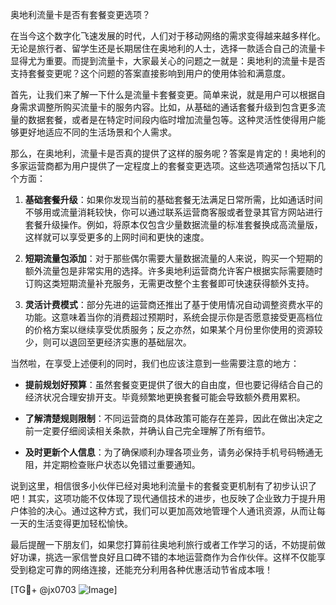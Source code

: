 奥地利流量卡是否有套餐变更选项？

在当今这个数字化飞速发展的时代，人们对于移动网络的需求变得越来越多样化。无论是旅行者、留学生还是长期居住在奥地利的人士，选择一款适合自己的流量卡显得尤为重要。而提到流量卡，大家最关心的问题之一就是：奥地利的流量卡是否支持套餐变更呢？这个问题的答案直接影响到用户的使用体验和满意度。

首先，让我们来了解一下什么是流量卡套餐变更。简单来说，就是用户可以根据自身需求调整所购买流量卡的服务内容。比如，从基础的通话套餐升级到包含更多流量的数据套餐，或者是在特定时间段内临时增加流量包等。这种灵活性使得用户能够更好地适应不同的生活场景和个人需求。

那么，在奥地利，流量卡是否真的提供了这样的服务呢？答案是肯定的！奥地利的多家运营商都为用户提供了一定程度上的套餐变更选项。这些选项通常包括以下几个方面：

1. **基础套餐升级**：如果你发现当前的基础套餐无法满足日常所需，比如通话时间不够用或流量消耗较快，你可以通过联系运营商客服或者登录其官方网站进行套餐升级操作。例如，将原本仅包含少量数据流量的标准套餐换成高流量版，这样就可以享受更多的上网时间和更快的速度。

2. **短期流量包添加**：对于那些偶尔需要大量数据流量的人来说，购买一个短期的额外流量包是非常实用的选择。许多奥地利运营商允许客户根据实际需要随时订购这类短期流量补充服务，无需更改整个主套餐即可快速获得额外支持。

3. **灵活计费模式**：部分先进的运营商还推出了基于使用情况自动调整资费水平的功能。这意味着当你的消费超过预期时，系统会提示你是否愿意接受更高档位的价格方案以继续享受优质服务；反之亦然，如果某个月份里你使用的资源较少，则可以退回至更经济实惠的基础层次。

当然啦，在享受上述便利的同时，我们也应该注意到一些需要注意的地方：

- **提前规划好预算**：虽然套餐变更提供了很大的自由度，但也要记得结合自己的经济状况合理安排开支。毕竟频繁地更换套餐可能会导致额外费用累积。
  
- **了解清楚规则限制**：不同运营商的具体政策可能存在差异，因此在做出决定之前一定要仔细阅读相关条款，并确认自己完全理解了所有细节。
  
- **及时更新个人信息**：为了确保顺利办理各项业务，请务必保持手机号码畅通无阻，并定期检查账户状态以免错过重要通知。

说到这里，相信很多小伙伴已经对奥地利流量卡的套餐变更机制有了初步认识了吧！其实，这项功能不仅体现了现代通信技术的进步，也反映了企业致力于提升用户体验的决心。通过这种方式，我们可以更加高效地管理个人通讯资源，从而让每一天的生活变得更加轻松愉快。

最后提醒一下朋友们，如果您打算前往奥地利旅行或者工作学习的话，不妨提前做好功课，挑选一家信誉良好且口碑不错的本地运营商作为合作伙伴。这样不仅能享受到稳定可靠的网络连接，还能充分利用各种优惠活动节省成本哦！

[TG💪+ @jx0703 ![Image](https://github.com/user-attachments/assets/dbca1d08-cadb-493c-b0ec-ad6f7a83f270)]